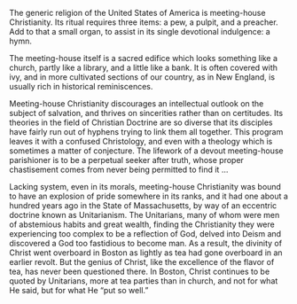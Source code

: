 The generic religion of the United States of America is meeting-house Christianity. Its ritual requires three items: a pew, a pulpit, and a preacher. Add to that a small organ, to assist in its single devotional indulgence: a hymn.

The meeting-house itself is a sacred edifice which looks something like a church, partly like a library, and a little like a bank. It is often covered with ivy, and in more cultivated sections of our country, as in New England, is usually rich in historical reminiscences.

Meeting-house Christianity discourages an intellectual outlook on the subject of salvation, and thrives on sincerities rather than on certitudes. Its theories in the field of Christian Doctrine are so diverse that its disciples have fairly run out of hyphens trying to link them all together. This program leaves it with a confused Christology, and even with a theology which is sometimes a matter of conjecture. The lifework of a devout meeting-house parishioner is to be a perpetual seeker after truth, whose proper chastisement comes from never being permitted to find it …

Lacking system, even in its morals, meeting-house Christianity was bound to have an explosion of pride somewhere in its ranks, and it had one about a hundred years ago in the State of Massachusetts, by way of an eccentric doctrine known as Unitarianism. The Unitarians, many of whom were men of abstemious habits and great wealth, finding the Christianity they were experiencing too complex to be a reflection of God, delved into Deism and discovered a God too fastidious to become man. As a result, the divinity of Christ went overboard in Boston as lightly as tea had gone overboard in an earlier revolt. But the genius of Christ, like the excellence of the flavor of tea, has never been questioned there. In Boston, Christ continues to be quoted by Unitarians, more at tea parties than in church, and not for what He said, but for what He “put so well.”